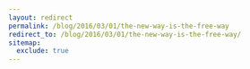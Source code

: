 ```yaml
---
layout: redirect
permalink: /blog/2016/03/01/the-new-way-is-the-free-way
redirect_to: /blog/2016/03/01/the-new-way-is-the-free-way/
sitemap:
  exclude: true
---
```

